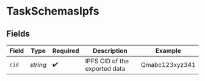 # TaskSchemasIpfs


## Fields

| Field                         | Type                          | Required                      | Description                   | Example                       |
| ----------------------------- | ----------------------------- | ----------------------------- | ----------------------------- | ----------------------------- |
| `cid`                         | *string*                      | :heavy_check_mark:            | IPFS CID of the exported data | Qmabc123xyz341                |